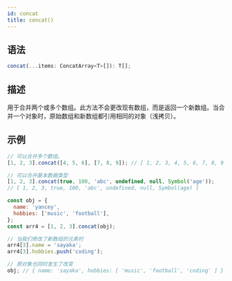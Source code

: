 ```yaml
---
id: concat
title: concat()
---
```


## 语法

```ts
concat(...items: ConcatArray<T>[]): T[];
```

## 描述

用于合并两个或多个数组。此方法不会更改现有数组，而是返回一个新数组。当合并一个对象时，原始数组和新数组都引用相同的对象（浅拷贝）。

## 示例

```js
// 可以合并多个数组。
[1, 2, 3].concat([4, 5, 6], [7, 8, 9]); // [ 1, 2, 3, 4, 5, 6, 7, 8, 9 ]

// 可以合并基本数据类型
[1, 2, 3].concat(true, 100, 'abc', undefined, null, Symbol('age'));
// [ 1, 2, 3, true, 100, 'abc', undefined, null, Symbol(age) ]

const obj = {
  name: 'yancey',
  hobbies: ['music', 'football'],
};
const arr4 = [1, 2, 3].concat(obj);

// 当我们修改了新数组的元素时
arr4[3].name = 'sayaka';
arr4[3].hobbies.push('coding');

// 原对象也同时发生了改变
obj; // { name: 'sayaka', hobbies: [ 'music', 'football', 'coding' ] }
```